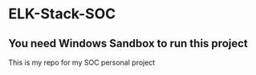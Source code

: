 # ELK-Stack-SOC
## You need Windows Sandbox to run this project
This is my repo for my SOC personal project
